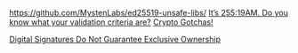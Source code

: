 


https://github.com/MystenLabs/ed25519-unsafe-libs/
[It’s 255:19AM. Do you know what your validation criteria are?](https://hdevalence.ca/blog/2020-10-04-its-25519am)
[Crypto Gotchas!](https://gotchas.salusa.dev)

[Digital Signatures Do Not Guarantee Exclusive Ownership](https://www.bolet.org/~pornin/2005-acns-pornin+stern.pdf)